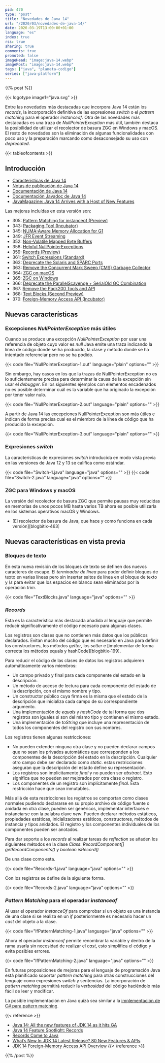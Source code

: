 ```yaml
---
pid: 470
type: "post"
title: "Novedades de Java 14"
url: "/2020/03/novedades-de-java-14/"
date: 2020-03-19T13:00:00+01:00
language: "es"
index: true
rss: true
sharing: true
comments: true
promoted: false
imageHead: "image:java-14.webp"
imagePost: "image:java-14.webp"
tags: ["java", "planeta-codigo"]
series: ["java-platform"]
---
```


{{% post %}}

{{< logotype image1="java.svg" >}}

Entre las novedades más destacadas que incorpora Java 14 están los _records_, la incorporación definitiva de las expresiones _switch_ o el _pattern matching_ para el operador _instanceof_. Otra de las novedades más destacadas es una traza de _NullPointerException_ más útil, también destaca la posibilidad de utilizar el recolector de basura ZGC en Windows y macOS. El resto de novedades son la eliminación de algunas funcionalidades con poco uso y la preparación marcando como desaconsejado su uso con _deprecated_.

{{< tableofcontents >}}

## Introducción

* [Características de Java 14](https://openjdk.java.net/projects/jdk/14/)
* [Notas de publicación de Java 14](https://www.oracle.com/java/technologies/javase/14-relnote-issues.html)
* [Documentación de Java 14](https://docs.oracle.com/en/java/javase/14/)
* [Documentación Javadoc de Java 14](javadoc14:index.html)
* [JavaMagazine: Java 14 Arrives with a Host of New Features](https://blogs.oracle.com/javamagazine/java-14-arrives-with-a-host-of-new-features)

Las mejoras incluídas en esta versión son:

* 305: [Pattern Matching for instanceof (Preview)](https://openjdk.java.net/jeps/305)
* 343: [Packaging Tool (Incubator)](https://openjdk.java.net/jeps/343)
* 345: [NUMA-Aware Memory Allocation for G1](https://openjdk.java.net/jeps/345)
* 349: [JFR Event Streaming](https://openjdk.java.net/jeps/349)
* 352: [Non-Volatile Mapped Byte Buffers](https://openjdk.java.net/jeps/352)
* 358: [Helpful NullPointerExceptions](https://openjdk.java.net/jeps/358)
* 359: [Records (Preview)](https://openjdk.java.net/jeps/359)
* 361: [Switch Expressions (Standard)](https://openjdk.java.net/jeps/361)
* 362: [Deprecate the Solaris and SPARC Ports](https://openjdk.java.net/jeps/362)
* 363: [Remove the Concurrent Mark Sweep (CMS) Garbage Collector](https://openjdk.java.net/jeps/363)
* 364: [ZGC on macOS](https://openjdk.java.net/jeps/364)
* 365: [ZGC on Windows](https://openjdk.java.net/jeps/365)
* 366: [Deprecate the ParallelScavenge + SerialOld GC Combination](https://openjdk.java.net/jeps/366)
* 367: [Remove the Pack200 Tools and API](https://openjdk.java.net/jeps/367)
* 368: [Text Blocks (Second Preview)](https://openjdk.java.net/jeps/368)
* 370: [Foreign-Memory Access API (Incubator)](https://openjdk.java.net/jeps/370)

## Nuevas características

### Excepciones _NullPointerException_ más útiles

Cuando se produce una excepción _NullPointerException_ por usar una referencia de objeto cuyo valor es _null_ Java emite una traza indicando la línea de código donde se ha producido, la clase y método donde se ha intentado referenciar pero no se ha podido.

{{< code file="NullPointerException-1.out" language="plain" options="" >}}

Sin embargo, hay casos en los que la trazas de NullPointerException no es lo suficientemente precisa para determinar la causa de la excepción sin usar el _debugger_. En los siguientes ejemplos con elementos encadenados no es posible determinar cuál es la variable que ha originado la excepción por tener valor nulo.

{{< code file="NullPointerException-2.out" language="plain" options="" >}}

A partir de Java 14 las excepciones NullPointerException son más útiles e indican de forma precisa cual es el miembro de la línea de código que ha producido la excepción.

{{< code file="NullPointerException-3.out" language="plain" options="" >}}

### Expresiones _switch_

La características de expresiones _switch_ introducida en modo vista previa en las versiones de Java 12 y 13 se califica como estándar.

{{< code file="Switch-1.java" language="java" options="" >}}
{{< code file="Switch-2.java" language="java" options="" >}}

### ZGC para Windows y macOS

La versión del recolector de basura ZGC que permite pausas muy reducidas en memorias de unos pocos MB hasta varios TB ahora es posible utilizarla en los sistemas operativos macOS y Windows.

* [El recolector de basura de Java, que hace y como funciona en cada versión][blogbitix-463]

## Nuevas características en vista previa

### Bloques de texto

En esta nueva revisión de los bloques de texto se definen dos nuevos caracteres de escape. El _terminador de línea_ para poder definir bloques de texto en varias líneas pero sin insertar saltos de línea en el bloque de texto y _\s_ para evitar que los espacios en blanco sean eliminados por la operación _trim_.

{{< code file="TextBlocks.java" language="java" options="" >}}

### _Records_

Esta es la característica más destacada añadida al lenguaje que permite reducir significativamente el código necesario para algunas clases.

Los registros son clases que no contienen más datos que los públicos declarados. Evitan mucho del código que es necesario en Java para definir los constructores, los métodos _getter_, los _setter_ e [implementar de forma correcta los métodos equals y hashCode][blogbitix-199].

Para reducir el código de las clases de datos los registros adquieren automáticamente varios miembros:

* Un campo privado y final para cada componente del estado en la descripción.
* Un método de acceso de lectura para cada componente del estado de la descripción, con el mismo nombre y tipo.
* Un constructor público cuya firma es la misma que el estado de la descripción que inicializa cada campo de su correspondiente argumento.
* Una implementación de _equals_ y _hashCode_ de tal forma que dos registros son iguales si son del mismo tipo y contienen el mismo estado.
* Una implementación de _toString_ que incluye una representación de todos los componentes del registro con sus nombres.

Los registros tienen algunas restricciones:

* No pueden extender ninguna otra clase y no pueden declarar campos que no sean los privados automáticos que corresponden a los componentes de la descripción del estado en la descripción. Cualquier otro campo debe ser declarado como _static_. estas restricciones aseguran que la descripción del estado define su representación.
* Los registros son implícitamente _final_ y no pueden ser _abstract_. Esto significa que no pueden ser mejorados por otra clase o registro.
* Los componentes de un registro son implícitamente _final_. Esta restricción hace que sean inmutables.

Más allá de esta restricciones los registros se comportan como clases normales pudiendo declararse en su propio archivo de código fuente o anidada en otra clase, pueden ser genéricos, implementar interfaces e instanciarse con la palabra clave _new_. Pueden declarar métodos estáticos, propiedades estáticas, inicializadores estáticos, constructores, métodos de instancia y tipos anidados. El registro y los componentes individuales de los componentes pueden ser anotados.

Para dar soporte a los _records_ al realizar tareas de _reflection_ se añaden los siguientes métodos en la clase _Class_: _RecordComponent[] getRecordComponents()_ y _boolean isRecord()_

De una clase como esta.

{{< code file="Records-1.java" language="java" options="" >}}

Con los registros se define de la siguiente forma.

{{< code file="Records-2.java" language="java" options="" >}}

### _Pattern Matching_ para el operador _instanceof_

Al usar el operador _instanceOf_ para comprobar si un objeto es una instancia de una clase si se realiza en un _if_ posteriormente es necesario hacer un _cast_ del objeto a la clase.

{{< code file="IfPatternMatching-1.java" language="java" options="" >}}

Ahora el operador _instanceof_ permite renombrar la variable y dentro de la rama usarla sin necesidad de realizar el _cast_, esto simplifica el código y evita posibles errores.

{{< code file="IfPatternMatching-2.java" language="java" options="" >}}

En futuras proposiciones de mejoras para el lenguaje de programación Java está planificado soportar _pattern matching_ para otras construcciones del lenguaje como expresiones _switch_ y sentencias. La incorporación de _pattern matching_ permitirá reducir la _verbosidad_ del código haciéndolo más fácil de leer y modificar.

La posible implementación en Java quizá sea similar a la [implementación de C# para pattern matching](https://docs.microsoft.com/en-us/dotnet/csharp/pattern-matching).

{{< reference >}}
* [Java 14: All the new features of JDK 14 as it hits GA](https://jaxenter.com/java-14-update-news-163585.html)
* [Java 14 Feature Spotlight: Records](https://www.infoq.com/articles/java-14-feature-spotlight/)
* [Records Come to Java](https://blogs.oracle.com/javamagazine/records-come-to-java)
* [What’s New In JDK 14 Latest Release? 80 New Features & APIs](https://www.azul.com/whats-new-in-jdk14-latest-release/)
* [JDK 14 Foreign-Memory Access API Overview](https://medium.com/@youngty1997/jdk-14-foreign-memory-access-api-overview-70951fe221c9)
{{< /reference >}}

{{% /post %}}
